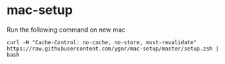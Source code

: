 # mac-setup

Run the following command on new mac

```
curl -H "Cache-Control: no-cache, no-store, must-revalidate" https://raw.githubusercontent.com/ygnr/mac-setup/master/setup.zsh | bash
```

